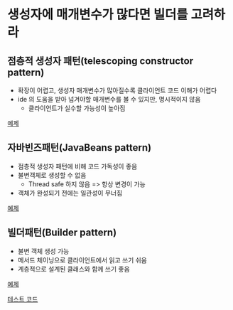 # 생성자에 매개변수가 많다면 빌더를 고려하라
## 점층적 생성자 패턴(telescoping constructor pattern)
- 확장이 어렵고, 생성자 매개변수가 많아질수록 클라이언트 코드 이해가 어렵다
- ide 의 도움을 받아 넘겨야할 매개변수를 볼 수 있지만, 명시적이지 않음
  - 클라이언트가 실수할 가능성이 높아짐

[예제](https://github.com/pch8388/study-java-base/blob/master/src/main/java/me/study/base/effective/item2/NutritionFacts.java)

## 자바빈즈패턴(JavaBeans pattern)
- 점층적 생성자 패턴에 비해 코드 가독성이 좋음
- 불변객체로 생성할 수 없음
  - Thread safe 하지 않음 => 항상 변경이 가능
- 객체가 완성되기 전에는 일관성이 무너짐

[예제](https://github.com/pch8388/study-java-base/blob/master/src/main/java/me/study/base/effective/item2/NutritionFactsJavaBean.java)

## 빌더패턴(Builder pattern)
- 불변 객체 생성 가능
- 메서드 체이닝으로 클라이언트에서 읽고 쓰기 쉬움
- 계층적으로 설계된 클래스와 함께 쓰기 좋음

[예제](https://github.com/pch8388/study-java-base/blob/master/src/main/java/me/study/base/effective/item2/NutritionFactsBuilder.java)

[테스트 코드](https://github.com/pch8388/study-java-base/blob/master/src/test/java/me/study/base/effective/item2/Item2Test.java)